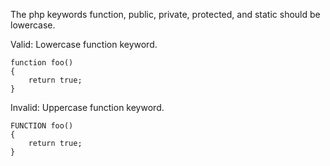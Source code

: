 The php keywords function, public, private, protected, and static should be lowercase.

Valid: Lowercase function keyword.
```
function foo()
{
    return true;
}
```

Invalid: Uppercase function keyword.
```
FUNCTION foo()
{
    return true;
}
```
